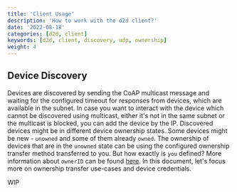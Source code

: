 ```yaml
---
title: 'Client Usage'
description: 'How to work with the d2d client?'
date: '2022-08-18'
categories: [d2d, client]
keywords: [d2d, client, discovery, udp, ownership]
weight: 4
---
```


## Device Discovery

Devices are discovered by sending the CoAP multicast message and waiting for the configured timeout for responses from devices, which are available in the subnet. In case you want to interact with the device which cannot be discovered using multicast, either it's not in the same subnet or the multicast is blocked, you can add the device by the IP.
Discovered devices might be in different device ownership states. Some devices might be new - `unowned` and some of them already `owned`. The ownership of devices that are in the `unowned` state can be using the configured ownership transfer method transferred to you. But how exactly is `you` defined? More information about `ownerID` can be found [here](). In this document, let's focus more on ownership transfer use-cases and device credentials.

WIP
